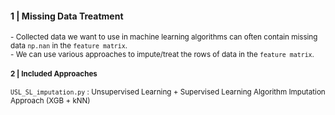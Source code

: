 
#### 1 | Missing Data Treatment

<sub>
- Collected data we want to use in machine learning algorithms can often contain missing data <code>np.nan</code> in the  <code>feature matrix</code>. <br>
- We can use various approaches to impute/treat the rows of data in the <code>feature matrix</code>.

#### 2 | Included Approaches

<code>USL_SL_imputation.py</code> : Unsupervised Learning + Supervised Learning Algorithm Imputation Approach (XGB + kNN) <br>
<code>
